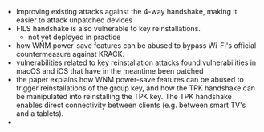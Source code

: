 * Improving existing attacks against the 4-way handshake, making it easier to attack unpatched devices 
* FILS handshake is also vulnerable to key reinstallations.
	* not yet deployed in practice
* how WNM power-save features can be abused to bypass Wi-Fi's official countermeasure against KRACK.
* vulnerabilities related to key reinstallation attacks found vulnerabilities in macOS and iOS that have in the meantime been patched
* the paper explains how WNM power-save features can be abused to trigger reinstallations of the group key, and how the TPK handshake can be manipulated into reinstalling the TPK key. The TPK handshake enables direct connectivity between clients (e.g. between smart TV's and a tablets).
* 
